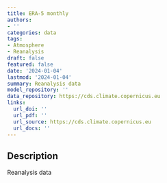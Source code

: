```yaml
---
title: ERA-5 monthly
authors:
- ''
categories: data
tags:
- Atmosphere
- Reanalysis
draft: false
featured: false
date: '2024-01-04'
lastmod: '2024-01-04'
summary: Reanalysis data
model_repository: ''
data_repository: https://cds.climate.copernicus.eu
links:
  url_doi: ''
  url_pdf: ''
  url_source: https://cds.climate.copernicus.eu
  url_docs: ''
---
```


## Description

Reanalysis data

